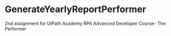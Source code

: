 # GenerateYearlyReportPerformer
2nd assignment for UIPath Academy RPA Advanced Developer Course- The Performer
